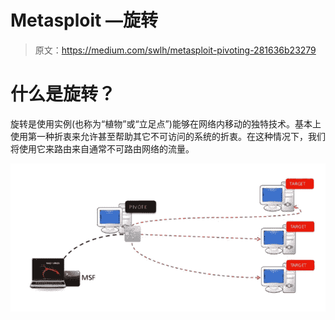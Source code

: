 # Metasploit —旋转

> 原文：<https://medium.com/swlh/metasploit-pivoting-281636b23279>

# 什么是旋转？

旋转是使用实例(也称为“植物”或“立足点”)能够在网络内移动的独特技术。基本上使用第一种折衷来允许甚至帮助其它不可访问的系统的折衷。在这种情况下，我们将使用它来路由来自通常不可路由网络的流量。

![](img/28f265abbb48a20c599b916fb25c9695.png)